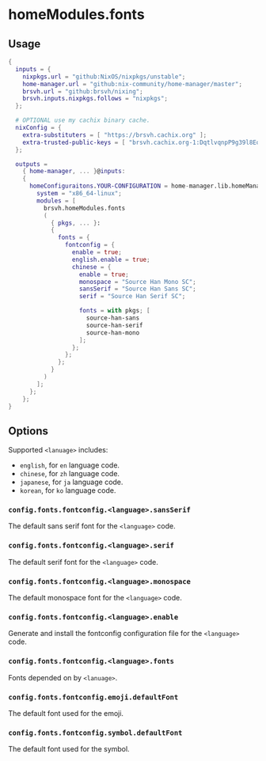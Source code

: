 # homeModules.fonts

## Usage

```nix
{
  inputs = {
    nixpkgs.url = "github:NixOS/nixpkgs/unstable";
    home-manager.url = "github:nix-community/home-manager/master";
    brsvh.url = "github:brsvh/nixing";
    brsvh.inputs.nixpkgs.follows = "nixpkgs";
  };

  # OPTIONAL use my cachix binary cache.
  nixConfig = {
    extra-substituters = [ "https://brsvh.cachix.org" ];
    extra-trusted-public-keys = [ "brsvh.cachix.org-1:DqtlvqnpP9g39l8Eo74AXRftGx1KJLid/ViADTNgDNE=" ];
  };

  outputs =
    { home-manager, ... }@inputs:
    {
      homeConfiguraitons.YOUR-CONFIGURATION = home-manager.lib.homeManagerConfiguration {
        system = "x86_64-linux";
        modules = [
          brsvh.homeModules.fonts
          (
            { pkgs, ... }:
            {
              fonts = {
                fontconfig = {
                  enable = true;
                  english.enable = true;
                  chinese = {
                    enable = true;
                    monospace = "Source Han Mono SC";
                    sansSerif = "Source Han Sans SC";
                    serif = "Source Han Serif SC";

                    fonts = with pkgs; [
                      source-han-sans
                      source-han-serif
                      source-han-mono
                    ];
                  };
                };
              };
            }
          )
        ];
      };
    };
}
```

## Options

Supported `<lanuage>` includes:

- `english`, for `en` language code.
- `chinese`, for `zh` language code.
- `japanese`, for `ja` language code.
- `korean`, for `ko` language code.

### `config.fonts.fontconfig.<language>.sansSerif`

The default sans serif font for the `<language>` code.

### `config.fonts.fontconfig.<language>.serif`

The default serif font for the `<language>` code.

### `config.fonts.fontconfig.<language>.monospace`

The default monospace font for the `<language>` code.

### `config.fonts.fontconfig.<language>.enable`

Generate and install the fontconfig configuration file for the `<language>` code.

### `config.fonts.fontconfig.<language>.fonts`

Fonts depended on by `<lanuage>`.

### `config.fonts.fontconfig.emoji.defaultFont`

The default font used for the emoji.


### `config.fonts.fontconfig.symbol.defaultFont`

The default font used for the symbol.
